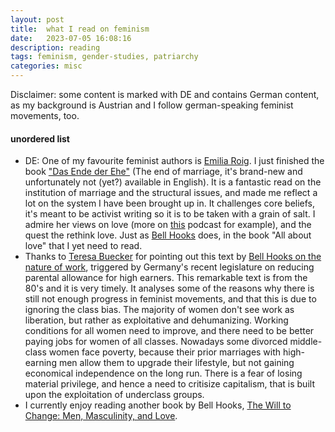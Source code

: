 ```yaml
---
layout: post
title:  what I read on feminism
date:   2023-07-05 16:08:16
description: reading
tags: feminism, gender-studies, patriarchy
categories: misc
---
```


Disclaimer: some content is marked with DE and contains German content, as my background is Austrian and I follow german-speaking feminist movements, too.

#### unordered list
<ul>
    <li>DE: One of my favourite feminist authors is <a href="https://www.instagram.com/emiliazenzile/">Emilia Roig</a>. I just finished the book <a href="https://www.ullstein.de/werke/das-ende-der-ehe/hardcover/9783550202285">"Das Ende der Ehe"</a> (The end of marriage, it's brand-new and unfortunately not (yet?) available in English). It is a fantastic read on the institution of marriage and the structural issues, and made me reflect a lot on the system I have been brought up in. It challenges core beliefs, it's meant to be activist writing so it is to be taken with a grain of salt. I admire her views on love (more on <a href="https://chezmamapoule.com/emilia-roig-liebe/">this</a> podcast for example), and the quest the rethink love. Just as <a href="https://www.goodreads.com/book/show/17607.All_About_Love">Bell Hooks</a> does, in the book "All about love" that I yet need to read. </li>
    <li>Thanks to <a href="https://www.instagram.com/fraeulein_tessa/">Teresa Buecker</a> for pointing out this text by <a href="https://drive.google.com/file/d/1ntzxq0e9yT1_Ni5KBdyIiByIVfhavIW_/view?usp=sharing">Bell Hooks on the nature of work</a>, triggered by Germany's recent legislature on reducing parental allowance for high earners. This remarkable text is from the 80's and it is very timely. It analyses some of the reasons why there is still not enough progress in feminist movements, and that this is due to ignoring the class bias. The majority of women don't see work as liberation, but rather as exploitative and dehumanizing. Working conditions for all women need to improve, and there need to be better paying jobs for women of all classes. Nowadays some divorced middle-class women face poverty, because their prior marriages with high-earning men allow them to upgrade their lifestyle, but not gaining economical independence on the long run. There is a fear of losing material privilege, and hence a need to critisize capitalism, that is built upon the exploitation of underclass groups.</li>
    <li>I currently enjoy reading another book by Bell Hooks, <a href="https://bellhooksbooks.com/product/the-will-to-change/">The Will to Change: Men, Masculinity, and Love</a>. </li>
</ul>

